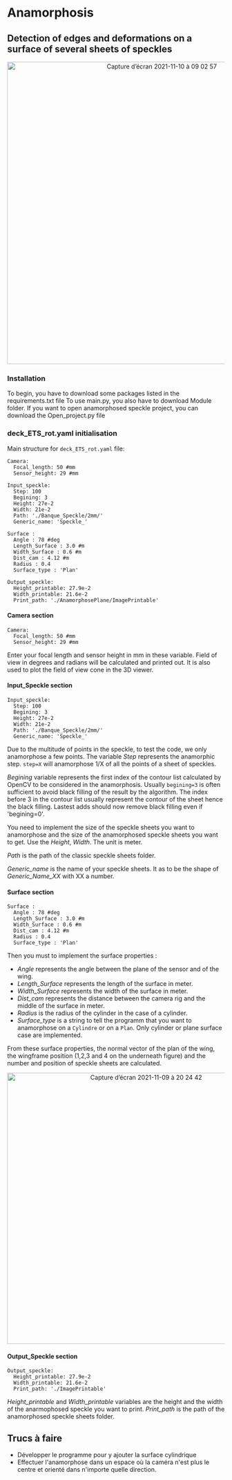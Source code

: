 # Anamorphosis

## Detection of edges and deformations on a surface of several sheets of speckles

<p align="center">
  <img width="700" alt="Capture d’écran 2021-11-10 à 09 02 57" src="https://user-images.githubusercontent.com/84194324/141127089-da3f65a4-66ff-4667-b41b-1c5d69b1e156.png">
</p>

### Installation
To begin, you have to download some packages listed in the requirements.txt file
To use main.py, you also have to download Module folder. If you want to open anamorphosed speckle project, you can download the Open_project.py file

### deck_ETS_rot.yaml initialisation

Main structure for `deck_ETS_rot.yaml` file:

```
Camera:
  Focal_length: 50 #mm
  Sensor_height: 29 #mm

Input_speckle: 
  Step: 100
  Begining: 3
  Height: 27e-2
  Width: 21e-2
  Path: './Banque_Speckle/2mm/'
  Generic_name: 'Speckle_'

Surface : 
  Angle : 78 #deg
  Length_Surface : 3.0 #m 
  Width_Surface : 0.6 #m 
  Dist_cam : 4.12 #m 
  Radius : 0.4
  Surface_type : 'Plan'

Output_speckle:
  Height_printable: 27.9e-2
  Width_printable: 21.6e-2
  Print_path: './AnamorphosePlane/ImagePrintable'
```
#### Camera section
```
Camera:
  Focal_length: 50 #mm
  Sensor_height: 29 #mm
 ```
 Enter your focal length and sensor height in mm in these variable. Field of view in degrees and radians will be calculated and printed out.
 It is also used to plot the field of view cone in the 3D viewer.
#### Input_Speckle section
```
Input_speckle: 
  Step: 100
  Begining: 3
  Height: 27e-2
  Width: 21e-2
  Path: './Banque_Speckle/2mm/'
  Generic_name: 'Speckle_'
```
Due to the multitude of points in the speckle, to test the code, we only anamorphose a few points. The variable *Step* represents the anamorphic step. `step=X` will anamorphose 1/X of all the points of a sheet of speckles.

*Begining* variable represents the first index of the contour list calculated by OpenCV to be considered in the anamorphosis. Usually `begining=3` is often sufficient to avoid black filling of the result by the algorithm. The index before 3 in the contour list usually represent the contour of the sheet hence the black filling. Lastest adds should now remove black filling even if 'begining=0'.

You need to implement the size of the speckle sheets you want to anamorphose and the size of the anamorphosed speckle sheets you want to get. Use the *Height*, *Width*. The unit is meter.

*Path* is the path of the classic speckle sheets folder.

*Generic_name* is the name of your speckle sheets. It as to be the shape of *Generic_Name_XX* with XX a number.


#### Surface section
```
Surface : 
  Angle : 78 #deg
  Length_Surface : 3.0 #m 
  Width_Surface : 0.6 #m 
  Dist_cam : 4.12 #m 
  Radius : 0.4
  Surface_type : 'Plan'
```
Then you must to implement the surface properties :
- *Angle* represents the angle between the plane of the sensor and of the wing.
- *Length_Surface* represents the length of the surface in meter.
- *Width_Surface* represents the width of the surface in meter.
- *Dist_cam* represents the distance between the camera rig and the middle of the surface in meter.
- *Radius* is the radius of the cylinder in the case of a cylinder.
- *Surface_type* is a string to tell the programm that you want to anamorphose on a `Cylindre` or on a `Plan`. Only cylinder or plane surface case are implemented.

From these surface properties, the normal vector of the plan of the wing, the wingframe position (1,2,3 and 4 on the underneath figure) and the number and position of speckle sheets are calculated.

<p align="center">
  <img width="628" alt="Capture d’écran 2021-11-09 à 20 24 42" src="https://user-images.githubusercontent.com/84194324/141032568-872ec514-2716-4acb-a321-eb7dfd5d4731.png">
</p>

#### Output_Speckle section
```
Output_speckle:
  Height_printable: 27.9e-2
  Width_printable: 21.6e-2
  Print_path: './ImagePrintable'
```
*Height_printable* and *Width_printable* variables are the height and the width of the anarmophosed speckle you want to print. 
*Print_path* is the path of the anamorphosed speckle sheets folder.


## Trucs à faire

- Développer le programme pour y ajouter la surface cylindrique
- Effectuer l'anamorphose dans un espace où la caméra n'est plus le centre et orienté dans n'importe quelle direction.

